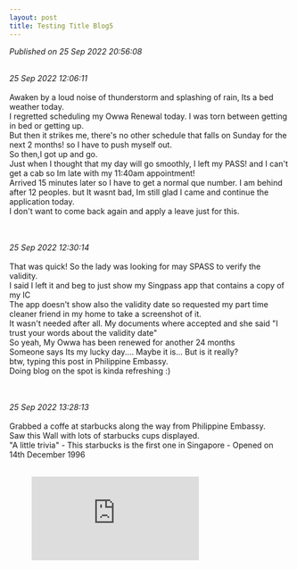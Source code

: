 ```yaml
---
layout: post
title: Testing Title Blog5
---
```

_Published on 25 Sep 2022 20:56:08_
<br>
<br>


_25 Sep 2022 12:06:11_
<br>
<br>
Awaken by a loud noise of thunderstorm and splashing of rain, Its a bed weather today.
<br>
I regretted scheduling my Owwa Renewal today. I was torn between getting in bed or getting up.
<br>
But then it strikes me, there's no other schedule that falls on Sunday for the next 2 months! so I have to push myself out.
<br>
So then,I got up and go. 
<br>
Just when I thought that my day will go smoothly, I left my PASS! and I can't get a cab so Im late with my 11:40am appointment!
<br>
Arrived 15 minutes later so I have to get a normal que number. I am behind after 12 peoples. but It wasnt bad, Im still glad I came and continue the application today.
<br>
I don't want to come back again and apply a leave just for this.
<br>
<br>
<br>


_25 Sep 2022 12:30:14_
<br>
<br>
That was quick! So the lady was looking for may SPASS to verify the validity.
<br>
I said I left it and beg to just show my Singpass app that contains a copy of my IC
<br>
The app doesn't show also the validity date so requested my part time cleaner friend in my home to take a screenshot of it.
<br>
It wasn't needed after all. My documents where accepted and she said "I trust your words about the validity date"
<br>
So yeah, My Owwa has been renewed for another 24 months
<br>
Someone says Its my lucky day.... Maybe it is... But is it really?
<br>
btw, typing this post in Philippine Embassy.
<br>
Doing blog on the spot is kinda refreshing :)
<br>
<br>
<br>

_25 Sep 2022 13:28:13_
<br>
<br>
Grabbed a coffe at starbucks along the way from Philippine Embassy.
<br>
Saw this Wall with lots of starbucks cups displayed.
<br>
"A little trivia" - This starbucks is the first one in Singapore - Opened on 14th December 1996
<br>
<br>

<!-- blank line -->
<figure class="video_container">
<iframe src="https://drive.google.com/file/d/1oJyR7Vo_x3EhOdfCSBd8uWwfeBoeU69K/preview" frameborder="0" allowfullscreen="true"> </iframe>
</figure>
<!-- blank line -->
<br>

